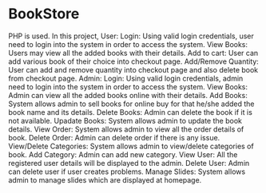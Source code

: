 # BookStore
PHP is used. 
In this project,
  User:
    Login: Using valid login credentials, user need to login into the system in order to access the system.
    View Books: Users may view all the added books with their details.
    Add to cart: User can add various book of their choice into checkout page.
  Add/Remove Quantity: User can add and remove quantity into checkout page and also delete book from checkout page.
  Admin:
  Login: Using valid login credentials, admin need to login into the system in order to access the system.
  View Books: Admin can view all the added books online with their details.
  Add Books: System allows admin to sell books for online buy for that he/she added the book name and its details.
  Delete Books: Admin can delete the book if it is not available.
  Upadate Books: System allows admin to update the book details.
  View Order: System allows admin to view all the order details of book.
  Delete Order: Admin can delete order if there is any issue.
  View/Delete Categories: System allows admin to view/delete categories of book.
  Add Category: Admin can add new category.
  View User: All the registered user details will be displayed to the admin.
  Delete User: Admin can delete user if user creates problems.
  Manage Slides: System allows admin to manage slides which are displayed at homepage.

